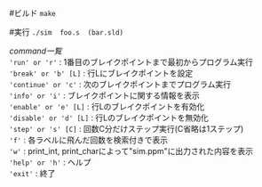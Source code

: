 #ビルド
`make`  

#実行
`./sim  foo.s  (bar.sld)`  

*command一覧*  
`'run' or 'r'`          : 1番目のブレイクポイントまで最初からプログラム実行     
`'break' or 'b' [L]`    : 行Lにブレイクポイントを設定     
`'continue' or 'c'`     : 次のブレイクポイントまでプログラム実行       
`'info' or 'i'`         : ブレイクポイントに関する情報を表示     
`'enable' or 'e' [L]`   : 行Lのブレイクポイントを有効化      
`'disable' or 'd' [L]`  : 行Lのブレイクポイントを無効化     
`'step' or 's' [C]`     : 回数C分だけステップ実行(C省略は1ステップ)     
`'f'`                   : 各ラベルに飛んだ回数を検索付きで表示    
`'w'`                   : print_int, print_charによって"sim.ppm"に出力された内容を表示  
`'help' or 'h'`         : ヘルプ  
`'exit'`                : 終了    
